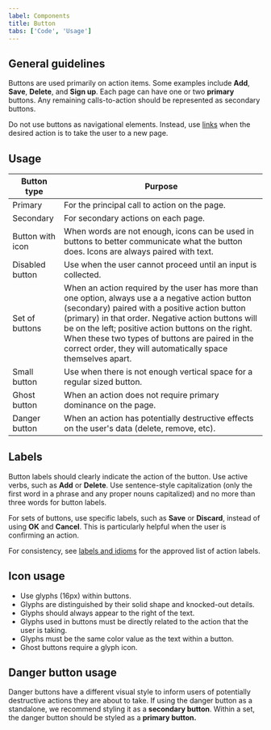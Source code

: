 ```yaml
---
label: Components
title: Button
tabs: ['Code', 'Usage']
---
```


## General guidelines

Buttons are used primarily on action items. Some examples include **Add**, **Save**, **Delete**, and **Sign up**. Each page can have one or two **primary** buttons. Any remaining calls-to-action should be represented as secondary buttons.

Do not use buttons as navigational elements. Instead, use [links](/components/link) when the desired action is to take the user to a new page.

## Usage

| Button type      | Purpose                                                                                                                                                                                                                                                                                                                                                                                     |
| ---------------- | ------------------------------------------------------------------------------------------------------------------------------------------------------------------------------------------------------------------------------------------------------------------------------------------------------------------------------------------------------------------------------------------- |
| Primary          | For the principal call to action on the page.                                                                                                                                                                                                                                                                                                                                               |
| Secondary        | For secondary actions on each page.                                                                                                                                                                                                                                                                                                                                                         |
| Button with icon | When words are not enough, icons can be used in buttons to better communicate what the button does. Icons are always paired with text.                                                                                                                                                                                                                                                      |
| Disabled button  | Use when the user cannot proceed until an input is collected.                                                                                                                                                                                                                                                                                                                               |
| Set of buttons   | When an action required by the user has more than one option, always use a a negative action button (secondary) paired with a positive action button (primary) in that order. Negative action buttons will be on the left; positive action buttons on the right. When these two types of buttons are paired in the correct order, they will automatically space themselves apart. |
| Small button     | Use when there is not enough vertical space for a regular sized button.                                                                                                                                                                                                                                                                                                                     |
| Ghost button     | When an action does not require primary dominance on the page.                                                                                                                                                                                                                                                                                                                              |
| Danger button    | When an action has potentially destructive effects on the user's data (delete, remove, etc).                                                                                                                                                                                                                                                                                                              |

## Labels

Button labels should clearly indicate the action of the button. Use active verbs, such as **Add** or **Delete**. Use sentence-style capitalization (only the first word in a phrase and any proper nouns capitalized) and no more than three words for button labels.

For sets of buttons, use specific labels, such as **Save** or **Discard**, instead of using **OK** and **Cancel**. This is particularly helpful when the user is confirming an action.

For consistency, see [labels and idioms](/guidelines/content/glossary) for the approved list of action labels.

## Icon usage

- Use glyphs (16px) within buttons.
- Glyphs are distinguished by their solid shape and knocked-out details.
- Glyphs should always appear to the right of the text.
- Glyphs used in buttons must be directly related to the action that the user is taking.
- Glyphs must be the same color value as the text within a button.
- Ghost buttons require a glyph icon.

## Danger button usage

Danger buttons have a different visual style to inform users of potentially destructive actions they are about to take. If using the danger button as a standalone, we recommend styling it as a **secondary button**. Within a set, the danger button should be styled as a **primary button.**